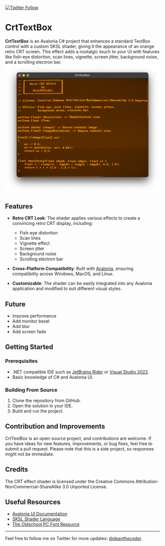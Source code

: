 [![Twitter Follow](https://img.shields.io/twitter/follow/deanthecoder?style=social)](https://twitter.com/deanthecoder)

# CrtTextBox

**CrtTextBox** is an Avalonia C# project that enhances a standard TextBox control with a custom SKSL shader, giving it the appearance of an orange retro CRT screen. This effect adds a nostalgic touch to your UI with features like fish-eye distortion, scan lines, vignette, screen jitter, background noise, and a scrolling electron bar.
![](img/preview.png)

## Features

- **Retro CRT Look**: The shader applies various effects to create a convincing retro CRT display, including:
  - Fish-eye distortion
  - Scan lines
  - Vignette effect
  - Screen jitter
  - Background noise
  - Scrolling electron bar

- **Cross-Platform Compatibility**: Built with [Avalonia](https://avaloniaui.net/), ensuring compatibility across Windows, MacOS, and Linux.

- **Customizable**: The shader can be easily integrated into any Avalonia application and modified to suit different visual styles.

## Future

- Improve performance
- Add monitor bezel
- Add blur
- Add screen fade

## Getting Started

### Prerequisites

- .NET compatible IDE such as [JetBrains Rider](https://www.jetbrains.com/rider/) or [Visual Studio 2022](https://visualstudio.microsoft.com/vs/).
- Basic knowledge of C# and Avalonia UI.

### Building From Source

1. Clone the repository from GitHub.
2. Open the solution in your IDE.
3. Build and run the project.

## Contribution and Improvements

CrtTextBox is an open-source project, and contributions are welcome. If you have ideas for new features, improvements, or bug fixes, feel free to submit a pull request. Please note that this is a side project, so responses might not be immediate.

## Credits

The CRT effect shader is licensed under the Creative Commons Attribution-NonCommercial-ShareAlike 3.0 Unported License.

## Useful Resources

- [Avalonia UI Documentation](https://docs.avaloniaui.net/)
- [SKSL Shader Language](https://skia.org/docs/user/sksl/)
- [The Oldschool PC Font Resource](https://int10h.org/oldschool-pc-fonts/fontlist/font?ibm_vga_8x16)

---

Feel free to follow me on Twitter for more updates: [@deanthecoder](https://twitter.com/deanthecoder).
